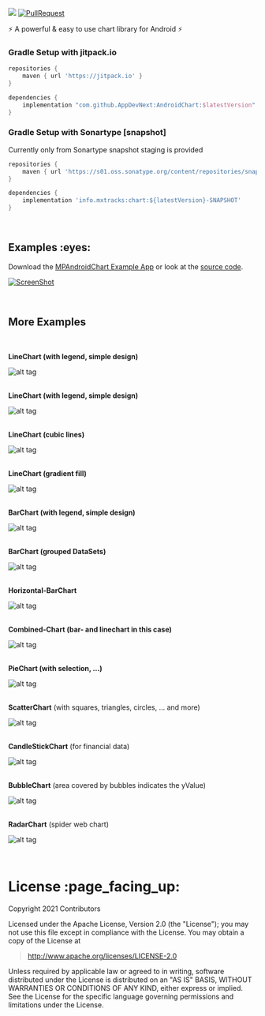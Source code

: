 [![](https://jitpack.io/v/AppDevNext/MPAndroidChart.svg)](https://jitpack.io/#AppDevNext/MPAndroidChart)
[![PullRequest](https://github.com/AppDevNext/AndroidChart/actions/workflows/Android-CI.yml/badge.svg)](https://github.com/AppDevNext/AndroidChart/actions/workflows/Android-CI.yml)

:zap: A powerful & easy to use chart library for Android :zap:

### Gradle Setup with jitpack.io

```gradle
repositories {
    maven { url 'https://jitpack.io' }
}

dependencies {
    implementation "com.github.AppDevNext:AndroidChart:$latestVersion"
}
```

### Gradle Setup with Sonartype [snapshot]

Currently only from Sonartype snapshot staging is provided
```gradle
repositories {
    maven { url 'https://s01.oss.sonatype.org/content/repositories/snapshots/' }
}

dependencies {
    implementation 'info.mxtracks:chart:${latestVersion}-SNAPSHOT'
}
```

<br/>

<h2 id="examples">Examples :eyes:</h2>

Download the [MPAndroidChart Example App](https://play.google.com/store/apps/details?id=com.xxmassdeveloper.mpchartexample) or look at the [source code](https://github.com/AppDevNext/AndroidChart/tree/master/MPChartExample).

[![ScreenShot](https://github.com/AppDevNext/AndroidChart/blob/master/design/video_thumbnail.png)](https://www.youtube.com/watch?v=ufaK_Hd6BpI)

<br/>

<h2 id="more-examples">More Examples</h2>

<br/>

**LineChart (with legend, simple design)**

![alt tag](https://raw.github.com/AppDevNext/AndroidChart/master/screenshotsReadme/simpledesign_linechart4.png)
<br/><br/>

**LineChart (with legend, simple design)**

![alt tag](https://raw.github.com/AppDevNext/AndroidChart/master/screenshotsReadme/simpledesign_linechart3.png)
<br/><br/>

**LineChart (cubic lines)**

![alt tag](https://raw.github.com/AppDevNext/AndroidChart/master/screenshotsReadme/cubiclinechart.png)
<br/><br/>

**LineChart (gradient fill)**

![alt tag](https://raw.github.com/AppDevNext/AndroidChart/master/screenshotsReadme/line_chart_gradient.png)
<br/><br/>

**BarChart (with legend, simple design)**

![alt tag](https://raw.github.com/AppDevNext/AndroidChart/master/screenshotsReadme/simpledesign_barchart3.png)
<br/><br/>

**BarChart (grouped DataSets)**

![alt tag](https://raw.github.com/AppDevNext/AndroidChart/master/screenshotsReadme/groupedbarchart.png)
<br/><br/>

**Horizontal-BarChart**

![alt tag](https://raw.github.com/AppDevNext/AndroidChart/master/screenshotsReadme/horizontal_barchart.png)
<br/><br/>

**Combined-Chart (bar- and linechart in this case)**

![alt tag](https://raw.github.com/AppDevNext/AndroidChart/master/screenshotsReadme/combined_chart.png)
<br/><br/>

**PieChart (with selection, ...)**

![alt tag](https://raw.github.com/AppDevNext/AndroidChart/master/screenshotsReadme/simpledesign_piechart1.png)
<br/><br/>

**ScatterChart** (with squares, triangles, circles, ... and more)

![alt tag](https://raw.github.com/AppDevNext/AndroidChart/master/screenshotsReadme/scatterchart.png)
<br/><br/>

**CandleStickChart** (for financial data)

![alt tag](https://raw.github.com/AppDevNext/AndroidChart/master/screenshotsReadme/candlestickchart.png)
<br/><br/>

**BubbleChart** (area covered by bubbles indicates the yValue)

![alt tag](https://raw.github.com/AppDevNext/AndroidChart/master/screenshotsReadme/bubblechart.png)
<br/><br/>

**RadarChart** (spider web chart)

![alt tag](https://raw.github.com/AppDevNext/AndroidChart/master/screenshotsReadme/radarchart.png)

<br/>

<h1 id="license">License :page_facing_up:</h1>

Copyright 2021 Contributors

Licensed under the Apache License, Version 2.0 (the "License");
you may not use this file except in compliance with the License.
You may obtain a copy of the License at

> http://www.apache.org/licenses/LICENSE-2.0

Unless required by applicable law or agreed to in writing, software
distributed under the License is distributed on an "AS IS" BASIS,
WITHOUT WARRANTIES OR CONDITIONS OF ANY KIND, either express or implied.
See the License for the specific language governing permissions and
limitations under the License.

<br/>
